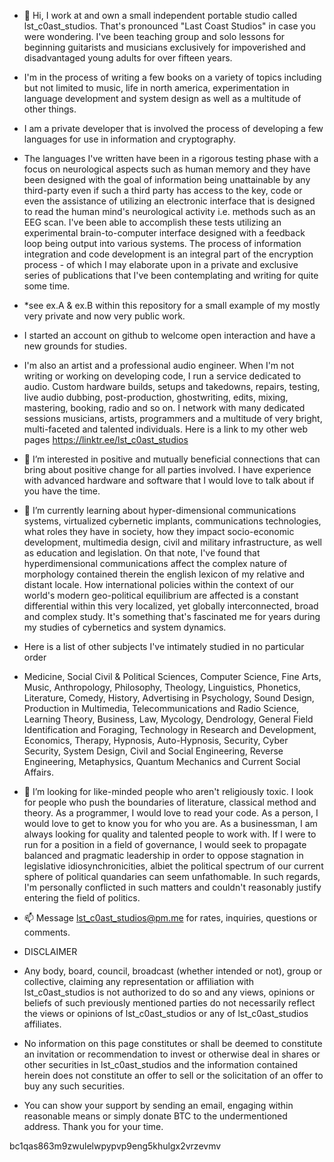 - 👋 Hi, I work at and own a small independent portable studio called lst_c0ast_studios. That's pronounced "Last Coast Studios" in case you were wondering. I've been teaching group and solo lessons for beginning guitarists and musicians exclusively for impoverished and disadvantaged young adults for over fifteen years.

-  I'm in the process of writing a few books on a variety of topics including but not limited to music, life in north america, experimentation in language development and system design as well as a multitude of other things.

- I am a private developer that is involved the process of developing a few languages for use in information and cryptography.
 
- The languages I've written have been in a rigorous testing phase with a focus on neurological aspects such as human memory and they have been designed with the goal of information being unattainable by any third-party even if such a third party has access to the key, code or even the assistance of utilizing an electronic interface that is designed to read the human mind's neurological activity i.e. methods such as an EEG scan. I've been able to accomplish these tests utilizing an experimental brain-to-computer interface designed with a feedback loop being output into various systems. The process of information integration and code development is an integral part of the encryption process - of which I may elaborate upon in a private and exclusive series of publications that I've been contemplating and writing for quite some time.

- *see ex.A & ex.B within this repository for a small example of my mostly very private and now very public work.

- I started an account on github to welcome open interaction and have a new grounds for studies. 

- I'm also an artist and a professional audio engineer. When I'm not writing or working on developing code, I run a service dedicated to audio. Custom hardware builds, setups and takedowns, repairs, testing, live audio dubbing, post-production, ghostwriting, edits, mixing, mastering, booking, radio and so on. I network with many dedicated sessions musicians, artists, programmers and a multitude of very bright, multi-faceted and talented individuals. Here is a link to my other web pages https://linktr.ee/lst_c0ast_studios

- 👀 I’m interested in positive and mutually beneficial connections that can bring about positive change for all parties involved. I have experience with advanced hardware and software that I would love to talk about if you have the time. 

- 🌱 I’m currently learning about hyper-dimensional communications systems, virtualized cybernetic implants, communications technologies, what roles they have in society, how they impact socio-economic development, multimedia design, civil and military infrastructure, as well as education and legislation. On that note, I've found that hyperdimensional communications affect the complex nature of morphology contained therein the english lexicon of my relative and distant locale. How international policies within the context of our world's modern geo-political equilibrium are affected is a constant differential within this very localized, yet globally interconnected, broad and complex study. It's something that's fascinated me for years during my studies of cybernetics and system dynamics.
 
- Here is a list of other subjects I've intimately studied in no particular order 

- Medicine, Social Civil & Political Sciences, Computer Science, Fine Arts, Music, Anthropology, Philosophy, Theology, Linguistics, Phonetics, Literature, Comedy, History, Advertising in Psychology, Sound Design, Production in Multimedia, Telecommunications and Radio Science, Learning Theory, Business, Law, Mycology, Dendrology, General Field Identification and Foraging, Technology in Research and Development, Economics, Therapy, Hypnosis, Auto-Hypnosis, Security, Cyber Security, System Design, Civil and Social Engineering, Reverse Engineering, Metaphysics, Quantum Mechanics and Current Social Affairs.

- 💞️ I’m looking for like-minded people who aren't religiously toxic. I look for people who push the boundaries of literature, classical method and theory. As a programmer, I would love to read your code. As a person, I would love to get to know you for who you are. As a businessman, I am always looking for quality and talented people to work with. If I were to run for a position in a field of governance, I would seek to propagate balanced and pragmatic leadership in order to oppose stagnation in legislative idiosynchronicities, albiet the political spectrum of our current sphere of political quandaries can seem unfathomable. In such regards, I'm personally conflicted in such matters and couldn't reasonably justify entering the field of politics.

- 📫 Message lst_c0ast_studios@pm.me for rates, inquiries, questions or comments.

- DISCLAIMER

- Any body, board, council, broadcast (whether intended or not), group or collective, claiming any representation or affiliation with lst_c0ast_studios is not authorized to do so and any views, opinions or beliefs of such previously mentioned parties do not necessarily reflect the views or opinions of lst_c0ast_studios or any of lst_c0ast_studios affiliates.
 
- No information on this page constitutes or shall be deemed to constitute an invitation or recommendation to invest or otherwise deal in shares or other securities in lst_c0ast_studios and the information contained herein does not constitute an offer to sell or the solicitation of an offer to buy any such securities.

- You can show your support by sending an email, engaging within reasonable means or simply donate BTC to the undermentioned address. Thank you for your time.

bc1qas863m9zwulelwpypvp9eng5khulgx2vrzevmv



<!---

--->
